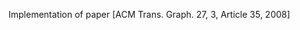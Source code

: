 Implementation of paper <Interactive Relighting of Dynamic Refractive Objects>[ACM Trans. Graph. 27, 3, Article 35, 2008]
